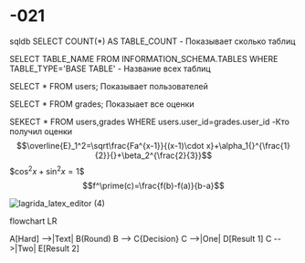 # -021
sqldb
SELECT COUNT(*) AS TABLE_COUNT - Показывает сколько таблиц

SELECT TABLE_NAME FROM INFORMATION_SCHEMA.TABLES WHERE TABLE_TYPE='BASE TABLE' - Название всех таблиц

SELECT * FROM users; Показывает пользователей

SELECT * FROM grades; Показыает все оценки

SEKECT * FROM users,grades WHERE users.user_id=grades.user_id -Кто получил оценки
$$\overline{E}_1^2=\sqrt\frac{Fa^{x-1}}{(x-1)\cdot x}+\alpha_1{}^{\frac{1}{2}}{}+\beta_2^{\frac{2}{3}}$$
$$\cos^{2}x+\sin^{2}x=1\$$
$$f^\prime(c)=\frac{f(b)-f(a)}{b-a}$$

![lagrida_latex_editor (4)](https://user-images.githubusercontent.com/114642598/201021660-05635669-318a-4afa-9bfd-6e57de0d0c5e.png)

flowchart LR

A[Hard] -->|Text| B(Round)
B --> C{Decision}
C -->|One| D[Result 1]
C -->|Two| E[Result 2]
